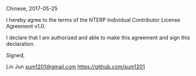 Chinese, 2017-05-25

I hereby agree to the terms of the NTERP Individual Contributor License
Agreement v1.0.

I declare that I am authorized and able to make this agreement and sign this
declaration.

Signed,

Lin Jun sum1201@gmail.com https://github.com/sum1201

